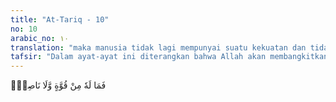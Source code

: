 ```yaml
---
title: "At-Tariq - 10"
no: 10
arabic_no: ١٠
translation: "maka manusia tidak lagi mempunyai suatu kekuatan dan tidak (pula) ada penolong."
tafsir: "Dalam ayat-ayat ini diterangkan bahwa Allah akan membangkitkan manusia kembali pada hari yang ditampakkan segala rahasia, yaitu hari Kiamat. Ketika itu, tidak seorang pun dapat luput dari apa yang sudah ditentukan sebagai balasan atas perbuatannya, yaitu surga bagi yang beramal saleh dan neraka bagi yang durhaka dan melanggar perintah Allah.\n\nKetika di akhirat, semua manusia akan memperoleh balasan sesuai dengan perbuatan masing-masing. Jadi, setiap orang akan memperoleh sebagaimana amal yang telah dilakukan di dunia. Tidak ada satu kekuatan pun yang dapat mengubahnya dan tidak ada penolong yang dapat membantunya kecuali kekuasaan Allah semata, sebagaimana firman-Nya:\n\nDan tidak ada (lagi) baginya segolongan pun yang dapat menolongnya selain Allah; dan dia pun tidak akan dapat membela dirinya. (al-Kahf/18: 43)"
---
```

فَمَا لَهٗ مِنْ قُوَّةٍ وَّلَا نَاصِرٍۗ 